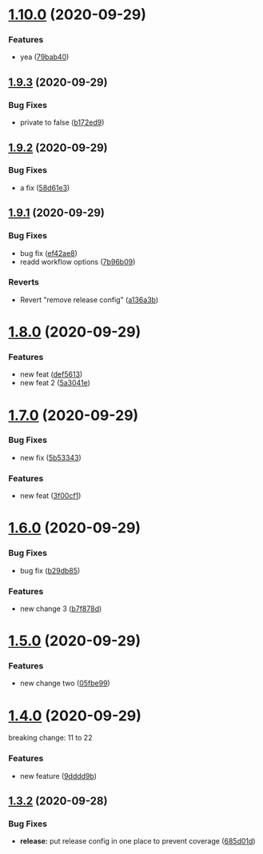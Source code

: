 # [1.10.0](https://github.com/hssngl/semantic-release-action-bug/compare/v1.9.3...v1.10.0) (2020-09-29)


### Features

* yea ([79bab40](https://github.com/hssngl/semantic-release-action-bug/commit/79bab403b95c2b9872e65ad4af6680af4163026f))

## [1.9.3](https://github.com/hssngl/semantic-release-action-bug/compare/v1.9.2...v1.9.3) (2020-09-29)


### Bug Fixes

* private to false ([b172ed9](https://github.com/hssngl/semantic-release-action-bug/commit/b172ed999cb5f74edb7051bd2be3cbf558f45875))

## [1.9.2](https://github.com/hssngl/semantic-release-action-bug/compare/v1.9.1...v1.9.2) (2020-09-29)


### Bug Fixes

* a fix ([58d61e3](https://github.com/hssngl/semantic-release-action-bug/commit/58d61e3f019bfe133d273ca48e1ab7c4e83e6cc1))

## [1.9.1](https://github.com/hssngl/semantic-release-action-bug/compare/v1.9.0...v1.9.1) (2020-09-29)


### Bug Fixes

* bug fix ([ef42ae8](https://github.com/hssngl/semantic-release-action-bug/commit/ef42ae8b813eca7fbb55a4d49dab9b47dcf6fb80))
* readd workflow options ([7b96b09](https://github.com/hssngl/semantic-release-action-bug/commit/7b96b09cb6908c008f7d67a4ed2450de18bcd20c))


### Reverts

* Revert "remove release config" ([a136a3b](https://github.com/hssngl/semantic-release-action-bug/commit/a136a3b83f3e4ac665a2eddf982ba45e4832a41e))

# [1.8.0](https://github.com/hssngl/semantic-release-action-bug/compare/v1.7.0...v1.8.0) (2020-09-29)


### Features

* new feat ([def5613](https://github.com/hssngl/semantic-release-action-bug/commit/def5613467aabf0fdbb8ecebb2a7f6a36f82840a))
* new feat 2 ([5a3041e](https://github.com/hssngl/semantic-release-action-bug/commit/5a3041e0b6a95ca403f85c083885f702574b4489))

# [1.7.0](https://github.com/hssngl/semantic-release-action-bug/compare/v1.6.0...v1.7.0) (2020-09-29)


### Bug Fixes

* new fix ([5b53343](https://github.com/hssngl/semantic-release-action-bug/commit/5b53343648b2beb309f474defce9cf00b37b70be))


### Features

* new feat ([3f00cf1](https://github.com/hssngl/semantic-release-action-bug/commit/3f00cf1f945cdafc0a647f9ba9002904c42e601e))

# [1.6.0](https://github.com/hssngl/semantic-release-action-bug/compare/v1.5.0...v1.6.0) (2020-09-29)


### Bug Fixes

* bug fix ([b29db85](https://github.com/hssngl/semantic-release-action-bug/commit/b29db8501c2abbd17b82a9ac5ebd7065331554d6))


### Features

* new change 3 ([b7f878d](https://github.com/hssngl/semantic-release-action-bug/commit/b7f878dd8a359212c11dbda0f2b69c47f98f0901))

# [1.5.0](https://github.com/hssngl/semantic-release-action-bug/compare/v1.4.0...v1.5.0) (2020-09-29)

### Features

- new change two ([05fbe99](https://github.com/hssngl/semantic-release-action-bug/commit/05fbe9976d326df24da2018b3de051addf7262d6))

# [1.4.0](https://github.com/hssngl/semantic-release-action-bug/compare/v1.3.2...v1.4.0) (2020-09-29)

breaking change:
11 to 22

### Features

- new feature ([9dddd9b](https://github.com/hssngl/semantic-release-action-bug/commit/9dddd9bb0aa3c24d1389615c5d8f6c3b7fe1712a))

## [1.3.2](https://github.com/hssngl/semantic-release-action-bug/compare/v1.3.1...v1.3.2) (2020-09-28)

### Bug Fixes

- **release:** put release config in one place to prevent coverage ([685d01d](https://github.com/hssngl/semantic-release-action-bug/commit/685d01d910777ad364f269356408b1be663595bb))
